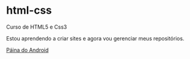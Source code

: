 # html-css
 Curso de HTML5 e Css3

 Estou aprendendo a criar sites e agora vou gerenciar meus repositórios.

 <a href="https://franciscodevilla.github.io/html-css/Desafios/index.html">Páina do Android</a>
 
